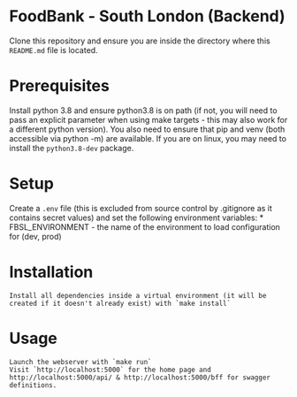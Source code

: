 # FoodBank - South London (Backend)

Clone this repository and ensure you are inside the directory where this `README.md` file is located.

# Prerequisites
Install python 3.8 and ensure python3.8 is on path (if not, you will need to pass an explicit parameter when using make targets - this may also work for a different python version). You also need to ensure that pip and venv (both accessible via python -m) are available. If you are on linux, you may need to install the `python3.8-dev` package.

# Setup
Create a `.env` file (this is excluded from source control by .gitignore as it contains secret values) and set the following environment variables:
    * FBSL_ENVIRONMENT - the name of the environment to load configuration for (dev, prod)

# Installation
    Install all dependencies inside a virtual environment (it will be created if it doesn't already exist) with `make install`

# Usage
    Launch the webserver with `make run`
    Visit `http://localhost:5000` for the home page and http://localhost:5000/api/ & http://localhost:5000/bff for swagger definitions.
